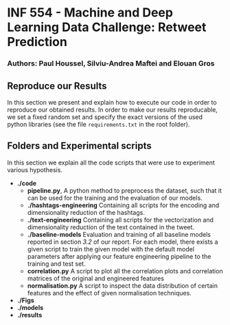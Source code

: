 # INF 554 - Machine and Deep Learning Data Challenge: Retweet Prediction

### Authors: Paul Houssel, Silviu-Andrea Maftei and Elouan Gros

## Reproduce our Results
In this section we present  and explain how to execute our code in order to reproduce our obtained results. In order to make our results reproducable, we set a fixed random set and specify the exact versions of the used python libraries (see the file ```requirements.txt``` in the root folder).  
## Folders and Experimental scripts
In this section we explain all the code scripts that were use to experiment various hypothesis.
- **./code**
    - **pipeline.py**, A python method to preprocess the dataset, such that it can be used for the training and the evaluation of our models. 
    - **./hashtags-engineering**
    Containing all scripts for the encoding and dimensionality reduction of the hashtags. 
    - **./text-engineering**
    Containing all scripts for the vectorization and dimensionality reduction of the text contained in the tweet.
    - **./baseline-models**
    Evaluation and training of all baseline models reported in section *3.2* of our report. For each model, there exists a given script to train the given model with the default model parameters after applying our feature engineering pipeline to the training and test set. 
    - **correlation.py**
    A script to plot all the correlation plots and correlation matrices of the original and engineered features
    - **normalisation.py**
    A script to inspect the data distribution of certain features and the effect of given normalisation techniques. 
- **./Figs**
- **./models**
- **./results**